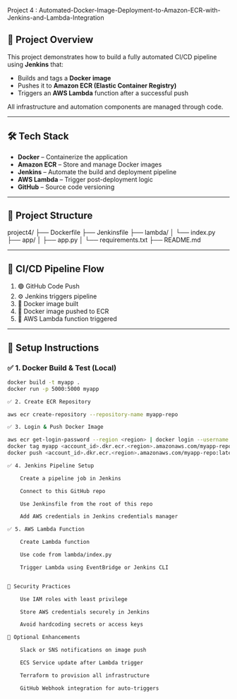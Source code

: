 Project 4 : Automated-Docker-Image-Deployment-to-Amazon-ECR-with-Jenkins-and-Lambda-Integration

## 📌 Project Overview

This project demonstrates how to build a fully automated CI/CD pipeline using **Jenkins** that:

- Builds and tags a **Docker image**
- Pushes it to **Amazon ECR (Elastic Container Registry)**
- Triggers an **AWS Lambda** function after a successful push

All infrastructure and automation components are managed through code.

---

## 🛠️ Tech Stack

- **Docker** – Containerize the application
- **Amazon ECR** – Store and manage Docker images
- **Jenkins** – Automate the build and deployment pipeline
- **AWS Lambda** – Trigger post-deployment logic
- **GitHub** – Source code versioning

---

## 📁 Project Structure

project4/
├── Dockerfile
├── Jenkinsfile
├── lambda/
│   └── index.py
├── app/
│   ├── app.py
│   └── requirements.txt
├── README.md



---

## 🔄 CI/CD Pipeline Flow

1. 🟢 GitHub Code Push  
2. ⚙️ Jenkins triggers pipeline  
3. 🐳 Docker image built  
4. 🚀 Docker image pushed to ECR  
5. 🔔 AWS Lambda function triggered

---

## 🚀 Setup Instructions

### ✅ 1. Docker Build & Test (Local)
```bash
docker build -t myapp .
docker run -p 5000:5000 myapp

✅ 2. Create ECR Repository

aws ecr create-repository --repository-name myapp-repo

✅ 3. Login & Push Docker Image

aws ecr get-login-password --region <region> | docker login --username AWS --password-stdin <account_id>.dkr.ecr.<region>.amazonaws.com
docker tag myapp <account_id>.dkr.ecr.<region>.amazonaws.com/myapp-repo:latest
docker push <account_id>.dkr.ecr.<region>.amazonaws.com/myapp-repo:latest

✅ 4. Jenkins Pipeline Setup

    Create a pipeline job in Jenkins

    Connect to this GitHub repo

    Use Jenkinsfile from the root of this repo

    Add AWS credentials in Jenkins credentials manager

✅ 5. AWS Lambda Function

    Create Lambda function

    Use code from lambda/index.py

    Trigger Lambda using EventBridge or Jenkins CLI


🔐 Security Practices

    Use IAM roles with least privilege

    Store AWS credentials securely in Jenkins

    Avoid hardcoding secrets or access keys

🔧 Optional Enhancements

    Slack or SNS notifications on image push

    ECS Service update after Lambda trigger

    Terraform to provision all infrastructure

    GitHub Webhook integration for auto-triggers
